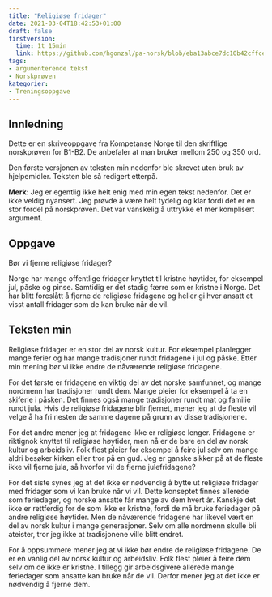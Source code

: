 ```yaml
---
title: "Religiøse fridager"
date: 2021-03-04T18:42:53+01:00
draft: false
firstversion:
  time: 1t 15min
  link: https://github.com/hgonzal/pa-norsk/blob/eba13abce7dc10b42cffce21c1c1d57fdfeab789/content/post/religiose-fridager.md
tags:
- argumenterende tekst
- Norskprøven
kategorier:
- Treningsoppgave
---
```


## Innledning
Dette er en skriveoppgave fra Kompetanse Norge til den skriftlige norskprøven for B1-B2. De anbefaler at man bruker mellom 250 og 350 ord.

Den første versjonen av teksten min nedenfor ble skrevet uten bruk av hjelpemidler. Teksten ble så redigert etterpå.

**Merk**: Jeg er egentlig ikke helt enig med min egen tekst nedenfor. Det er ikke veldig nyansert. Jeg prøvde å være helt tydelig og klar fordi det er en stor fordel på norskprøven. Det var vanskelig å uttrykke et mer komplisert argument.

## Oppgave
Bør vi fjerne religiøse fridager?

Norge har mange offentlige fridager knyttet til kristne høytider, for eksempel jul, påske og pinse. Samtidig er det stadig færre som er kristne i Norge. Det har blitt foreslått å fjerne de religiøse fridagene og heller gi hver ansatt et visst antall fridager som de kan bruke når de vil.

## Teksten min
Religiøse fridager er en stor del av norsk kultur. For eksempel planlegger mange ferier og har mange tradisjoner rundt fridagene i jul og påske. Etter min mening bør vi ikke endre de nåværende religiøse fridagene.

<!--more-->
For det første er fridagene en viktig del av det norske samfunnet, og mange nordmenn har tradisjoner rundt dem. Mange pleier for eksempel å ta en skiferie i påsken. Det finnes også mange tradisjoner rundt mat og familie rundt jula. Hvis de religiøse fridagene blir fjernet, mener jeg at de fleste vil velge å ha fri nesten de samme dagene på grunn av disse tradisjonene.

For det andre mener jeg at fridagene ikke er religiøse lenger. Fridagene er riktignok knyttet til religiøse høytider, men nå er de bare en del av norsk kultur og arbeidsliv. Folk flest pleier for eksempel å feire jul selv om mange aldri besøker kirken eller tror på en gud. Jeg er ganske sikker på at de fleste ikke vil fjerne jula, så hvorfor vil de fjerne julefridagene?

For det siste synes jeg at det ikke er nødvendig å bytte ut religiøse fridager med fridager som vi kan bruke når vi vil. Dette konseptet finnes allerede som feriedager, og norske ansatte får mange av dem hvert år. Kanskje det ikke er rettferdig for de som ikke er kristne, fordi de må bruke feriedager på andre religiøse høytider. Men de nåværende fridagene har likevel vært en del av norsk kultur i mange generasjoner. Selv om alle nordmenn skulle bli ateister, tror jeg ikke at tradisjonene ville blitt endret.

For å oppsummere mener jeg at vi ikke bør endre de religiøse fridagene. De er en vanlig del av norsk kultur og arbeidsliv. Folk flest pleier å feire dem selv om de ikke er kristne. I tillegg gir arbeidsgivere allerede mange feriedager som ansatte kan bruke når de vil. Derfor mener jeg at det ikke er nødvendig å fjerne dem.
